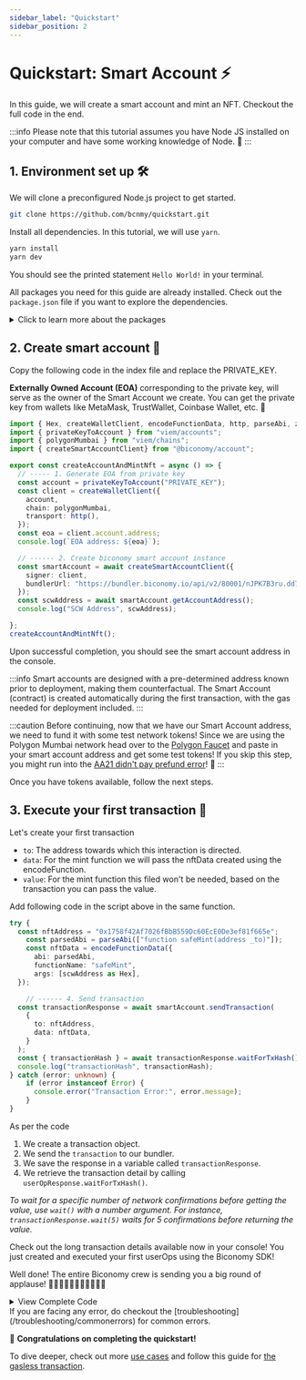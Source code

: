 ```yaml
---
sidebar_label: "Quickstart"
sidebar_position: 2
---
```


# Quickstart: Smart Account ⚡️

In this guide, we will create a smart account and mint an NFT. Checkout the full code in the end.

:::info
Please note that this tutorial assumes you have Node JS installed on your computer and have some working knowledge of Node. 🧠
:::

## 1. Environment set up 🛠️

We will clone a preconfigured Node.js project to get started. 

```bash
git clone https://github.com/bcnmy/quickstart.git
```

Install all dependencies. In this tutorial, we will use `yarn`.

```bash
yarn install
yarn dev
```

You should see the printed statement `Hello World!` in your terminal.

All packages you need for this guide are already installed. Check out the `package.json` file if you want to explore the dependencies.

<details>
  <summary> Click to learn more about the packages </summary>

- The **Account package** will help you with creating **Smart Account** and an interface with them to send transactions.
The same package can be used to import paymaster, bundler also.

</details>

## 2. Create smart account 🌟

Copy the following code in the index file and replace the PRIVATE_KEY.

**Externally Owned Account (EOA)** corresponding to the private key, will serve as the owner of the Smart Account we create. You can get the private key from wallets like MetaMask, TrustWallet, Coinbase Wallet, etc. 🔑

```ts
import { Hex, createWalletClient, encodeFunctionData, http, parseAbi, zeroAddress} from "viem";
import { privateKeyToAccount } from "viem/accounts";
import { polygonMumbai } from "viem/chains";
import { createSmartAccountClient} from "@biconomy/account";

export const createAccountAndMintNft = async () => {
  // ----- 1. Generate EOA from private key
  const account = privateKeyToAccount("PRIVATE_KEY");
  const client = createWalletClient({
    account,
    chain: polygonMumbai,
    transport: http(),
  });
  const eoa = client.account.address;
  console.log(`EOA address: ${eoa}`);

  // ------ 2. Create biconomy smart account instance
  const smartAccount = await createSmartAccountClient({
    signer: client,
    bundlerUrl: "https://bundler.biconomy.io/api/v2/80001/nJPK7B3ru.dd7f7861-190d-41bd-af80-6877f74b8f44",
  });
  const scwAddress = await smartAccount.getAccountAddress();
  console.log("SCW Address", scwAddress);

};
createAccountAndMintNft();

```
Upon successful completion, you should see the smart account address in the console.


:::info
Smart accounts are designed with a pre-determined address known prior to deployment, making them counterfactual. The Smart Account (contract) is created automatically during the first transaction, with the gas needed for deployment included.
:::

:::caution
Before continuing, now that we have our Smart Account address, we need to fund it with some test network tokens! Since we are using the Polygon Mumbai network head over to the [Polygon Faucet](https://faucet.polygon.technology/) and paste in your smart account address and get some test tokens! If you skip this step, you might run into the [AA21 didn't pay prefund error](/troubleshooting/commonerrors.md)! 💸
:::

Once you have tokens available, follow the next steps.

## 3. Execute your first transaction 🚀 

Let's create your first transaction

- `to`: The address towards which this interaction is directed.
- `data`: For the mint function we will pass the nftData created using the encodeFunction.
- `value`: For the mint function this filed won't be needed, based on the transaction you can pass the value.

Add following code in the script above in the same function.

```typescript
try {
  const nftAddress = "0x1758f42Af7026fBbB559Dc60EcE0De3ef81f665e";
    const parsedAbi = parseAbi(["function safeMint(address _to)"]);
    const nftData = encodeFunctionData({
      abi: parsedAbi,
      functionName: "safeMint",
      args: [scwAddress as Hex],
  });

    // ------ 4. Send transaction
  const transactionResponse = await smartAccount.sendTransaction(
    {
      to: nftAddress,
      data: nftData,
    }
  );
  const { transactionHash } = await transactionResponse.waitForTxHash();
  console.log("transactionHash", transactionHash);
} catch (error: unknown) {
    if (error instanceof Error) {
      console.error("Transaction Error:", error.message);
    }
}
```

As per the code
1. We create a transaction object.
2. We send the `transaction` to our bundler.
3. We save the response in a variable called `transactionResponse`.
4. We retrieve the transaction detail by calling `userOpResponse.waitForTxHash()`.

_To wait for a specific number of network confirmations before getting the value, use `wait()` with a number argument.
For instance, `transactionResponse.wait(5)` waits for 5 confirmations before returning the value._

Check out the long transaction details available now in your console! You just created and executed your first userOps using the Biconomy SDK!

Well done! The entire Biconomy crew is sending you a big round of applause! 👏👏🏻👏🏼👏🏽👏🏾👏🏿

<details>
  <summary>View Complete Code</summary>

```typescript
import { Hex, createWalletClient, encodeFunctionData, http, parseAbi, zeroAddress} from "viem";
import { privateKeyToAccount } from "viem/accounts";
import { polygonMumbai } from "viem/chains";
import { createSmartAccountClient} from "@biconomy/account";

export const createAccountAndMintNft = async () => {
  // ----- 1. Generate EOA from private key
  const account = privateKeyToAccount("PRIVATE_KEY);
  const client = createWalletClient({
    account,
    chain: polygonMumbai,
    transport: http(),
  });
  const eoa = client.account.address;
  console.log(`EOA address: ${eoa}`);

  // ------ 2. Create biconomy smart account instance
  const smartAccount = await createSmartAccountClient({
    signer: client,
    bundlerUrl: "https://bundler.biconomy.io/api/v2/80001/nJPK7B3ru.dd7f7861-190d-41bd-af80-6877f74b8f44",
  });
  const scwAddress = await smartAccount.getAccountAddress();
  console.log("SCW Address", scwAddress);

  // ------ 3. Generate transaction data
  const nftAddress = "0x1758f42Af7026fBbB559Dc60EcE0De3ef81f665e";
  const parsedAbi = parseAbi(["function safeMint(address _to)"]);
  const nftData = encodeFunctionData({
    abi: parsedAbi,
    functionName: "safeMint",
    args: [scwAddress as Hex],
  });

  // ------ 4. Send transaction
  const { waitForTxHash } = await smartAccount.sendTransaction(
    {
      to: nftAddress,
      data: nftData,
    }
  );

  const { transactionHash } = await waitForTxHash();
  console.log("transactionHash", transactionHash);

};
createAccountAndMintNft();
```

</details>
If you are facing any error, do checkout the [troubleshooting](/troubleshooting/commonerrors) for common errors.

🎉 **Congratulations on completing the quickstart!**

To dive deeper, check out more [use cases](/account/transactions) and follow this guide for [the gasless transaction](/account/transactions/gasless).
